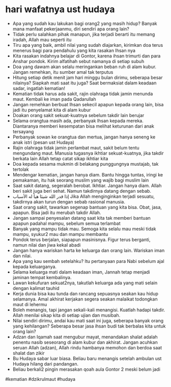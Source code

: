 # hari wafatnya ust hudaya
- Apa yang sudah kau lakukan bagi orang2 yang masih hidup? Banyak mana manfaat pekerjaanmu, diri sendiri apa orang lain?
- Tidak perlu salahkan pihak manapun, jika terjadi berarti itu memang iradah, Allah mau seperti itu
- Tiru apa yang baik, ambil nilai yang sudah diajarkan, kirimkan doa terus menerus bagi para pendahulu yang kita rasakan Ihsan nya
- Kita rasakan indahnya belajar di Gontor, karena ihsan trimurti dan para Anshar pondok. Kirim alfatihah sebut namanya di setiap subuh
- Doa yang dawam akan selalu meringankan beban ruh di alam kubur. Jangan remehkan, itu sumber amal tak terputus
- Hitung setiap detik menit jam hari minggu bulan dirimu, seberapa besar nilainya? Siapkah mati saat itu juga? Saat bermaksiat dalam keadaan sadar, ingatlah kematian!
- Kematian tidak harus ada sakit, rajin olahraga tidak jamin menunda maut. Kembali ke iman pada Qadarullah
- Jangan remehkan berbuat Ihsan sekecil apapun kepada orang lain, bisa jadi itu penyelamat kita di alam kubur
- Doakan orang sakit sekuat-kuatnya sebelum takdir lain berujar
- Selama orangtua masih ada, perbanyak Ihsan kepada mereka. Diantaranya memberi kesempatan bisa melihat keturunan dari anak tersayang
- Perbanyak sowan ke orangtua dan mertua, jangan hanya seneng ke anak istri (pesan ust Hudaya)
- Rajin olahraga tidak jamin perlambat maut, sakit belum tentu mengundang maut. Manusia tugasnya ikhtiar sekuat-kuatnya, jika takdir berkata lain Allah tetap catat sikap ikhtiar kita
- Doa kepada sesama mukmin di belakang punggungnya mustajab, tak tertolak
- Mendengar kematian, jangan hanya diam. Bantu hingga tuntas, iringi ke pemakaman, itu hak seorang muslim yang wajib bagi muslim lain
- Saat sakit datang, segeralah berobat. Ikhtiar. Jangan hanya diam. Allah beri sakit juga beri sehat. Namun takdirnya datang dengan sebab.
- إذا قدر الله شيئا هيأ له الأسباب Jika Allah menginginkan terjadi sesuatu, takdirnya akan turun dengan sebab rasional manusia.
- Saat orang sakit, tawarkan segenap bantuan yang kita bisa. Obat, jasa, apapun. Bisa jadi itu merubah takdir Allah.
- Jangan sampai penyesalan datang saat kita tak memberi bantuan apapun padahal mampu, sebelum semua terlambat
- Banyak yang mampu tidak mau. Semoga kita selalu mau meski tidak mampu, syukur2 mau dan mampu membantu
- Pondok terus berjalan, siapapun masinisnya. Figur terus berganti, namun nilai dan jiwa kekal abadi
- Jangan hanya wariskan harta ke keluarga dan orang lain. Wariskan iman dan nilai.
- Apa yang kau sembah setelahku? Itu pertanyaan para Nabi sebelum ajal kepada keluarganya.
- Selama keluarga mati dalam keadaan iman, Jannah tetap menjadi jaminan tempat kembalinya.
- Lawan kekufuran sekuat2nya, takutlah keluarga ada yang mati selain dengan kalimat tauhid
- Kerja dunia bisa kau tunda dan rancang sepuasnya seakan kau hidup selamanya. Amal akhirat kerjakan segera seakan malaikat todongkan maut di lehermu
- Boleh menangis, tapi jangan sekali-kali menangisi. Kuatlah hadapi takdir. Allah menilai sikap kita di setiap ujian dan musibah.
- Nilai sendiri dirimu, andai kau mati saat ini juga, seberapa banyak orang yang kehilangan? Seberapa besar jasa ihsan budi tak berbalas kita untuk orang lain?
- Adzan dan Iqamah saat mengubur mayat, menandakan shalat adalah penentu nasib seseorang di alam kubur dan akhirat. Jangan acuhkan seruan Allah (adzan), Allah rindu hambanya memohon dan berdoa saat shalat dan zikir
- Bu Hudaya sabar luar biasa. Beliau baru menangis setelah ambulan ust Hudaya hilang dari pandangan.
- Beliau berkali2 pingin merasakan qoah aula Gontor 2 meski belum jadi

#kematian #dzikrulmaut #hudaya 